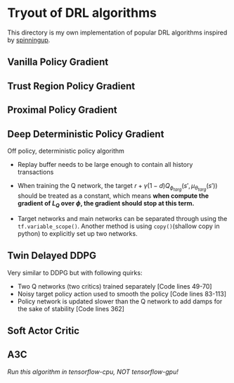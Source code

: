 # Tryout of DRL algorithms

This directory is my own implementation of popular DRL algorithms inspired by [spinningup](https://spinningup.openai.com).

## Vanilla Policy Gradient



## Trust Region Policy Gradient

## Proximal Policy Gradient

## Deep Deterministic Policy Gradient

Off policy, deterministic policy algorithm

- Replay buffer needs to be large enough to contain all history transactions

- When training the Q network, the target 
$r+{\gamma}(1-d)Q_{\phi_{targ}}(s', \mu_{\theta_{targ}}(s'))$
should be treated as a constant, which means **when compute the gradient of $L_Q$ over $\phi$, the gradient should stop at this term.**

- Target networks and main networks can be separated through using the `tf.variable_scope()`. Another method is using `copy()`(shallow copy in python) to explicitly set up two networks.




## Twin Delayed DDPG
    
Very similar to DDPG but with following quirks:

- Two Q networks (two critics) trained separately [Code lines 49-70]
- Noisy target policy action used to smooth the policy [Code lines 83-113]
- Policy network is updated slower than the Q network to add damps for the sake of stability [Code lines 362]

## Soft Actor Critic


## A3C

*Run this algorithm in tensorflow-cpu, NOT tensorflow-gpu!*



